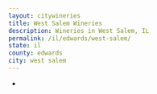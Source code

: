```yaml
---
layout: citywineries
title: West Salem Wineries
description: Wineries in West Salem, IL
permalink: /il/edwards/west-salem/
state: il
county: edwards
city: west salem
---
```

-
